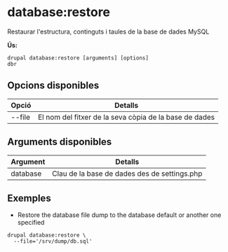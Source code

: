 # database:restore
Restaurar l'estructura, continguts i taules de la base de dades MySQL

**Ús:**
```
drupal database:restore [arguments] [options]
dbr
```

## Opcions disponibles
Opció | Detalls
-------|-------------
--file | El nom del fitxer de la seva còpia de la base de dades

## Arguments disponibles
Argument | Detalls
---------|-------------
database | Clau de la base de dades des de settings.php

## Exemples
* Restore the database file dump to the database default or another one specified
```
drupal database:restore \
  --file='/srv/dump/db.sql'
```
